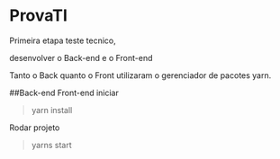 # ProvaTI

Primeira etapa teste tecnico,

desenvolver o Back-end e o Front-end

Tanto o Back quanto o Front utilizaram o gerenciador de pacotes yarn. 

##Back-end Front-end
iniciar 
> yarn install

Rodar projeto
> yarns start
